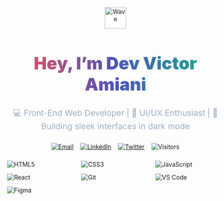 <div align="center">
  <img src="https://media.giphy.com/media/hvRJCLFzcasrR4ia7z/giphy.gif" width="50" alt="Wave">
  <h1 style="font-size: 2.5rem; font-weight: 900; background: linear-gradient(90deg, #ff4d4f, #4c51bf, #10b981); -webkit-background-clip: text; -webkit-text-fill-color: transparent;">
    Hey, I’m Dev Victor Amiani
  </h1>
  <p style="font-size: 1.2rem; color: #a0aec0; max-width: 600px; line-height: 1.6;">
    💻 Front-End Web Developer | 🎨 UI/UX Enthusiast | 🌙 Building sleek interfaces in dark mode
  </p>
</div>

<div align="center" style="margin: 1.5rem 0; display: flex; gap: 1rem; flex-wrap: wrap; justify-content: center;">
  <a href="mailto:victor.amiani.k@gmail.com" aria-label="Email Victor Amiani">
    <img src="https://img.shields.io/badge/Email-victor.amiani.k@gmail.com-red?style=flat-square&logo=gmail&logoColor=white&color=ff4d4f" alt="Email">
  </a>
  <a href="https://linkedin.com/in/yourprofile" aria-label="Victor Amiani's LinkedIn">
    <img src="https://img.shields.io/badge/LinkedIn-0077B5?style=flat-square&logo=linkedin&logoColor=white&color=0a66c2" alt="LinkedIn">
  </a>
  <a href="https://twitter.com/yourhandle" aria-label="Victor Amiani's Twitter">
    <img src="https://img.shields.io/badge/Twitter-1DA1F2?style=flat-square&logo=twitter&logoColor=white&color=1da1f2" alt="Twitter">
  </a>
  <img src="https://visitor-badge.glitch.me/badge?page_id=vkeyadylongest.vkeyadylongest&color=10b981&style=flat-square" alt="Visitors">
</div>



<div style="display: grid; grid-template-columns: repeat(auto-fit, minmax(120px, 1fr)); gap: 0.8rem; margin: 1.5rem 0;">
  <img src="https://img.shields.io/badge/HTML5-E34F26?style=flat-square&logo=html5&logoColor=white&color=2d3748" alt="HTML5">
  <img src="https://img.shields.io/badge/CSS3-1572B6?style=flat-square&logo=css3&logoColor=white&color=2d3748" alt="CSS3">
  <img src="https://img.shields.io/badge/JavaScript-F7DF1E?style=flat-square&logo=javascript&logoColor=white&color=2d3748" alt="JavaScript">
  <img src="https://img.shields.io/badge/React-20232A?style=flat-square&logo=react&logoColor=61DAFB&color=2d3748" alt="React">
  <img src="https://img.shields.io/badge/Git-F05032?style=flat-square&logo=git&logoColor=white&color=2d3748" alt="Git">
  <img src="https://img.shields.io/badge/VS_Code-007ACC?style=flat-square&logo=visual-studio-code&logoColor=white&color=2d3748" alt="VS Code">
  <img src="https://img.shields.io/badge/Figma-F24E1E?style=flat-square&logo=figma&logoColor=white&color=2d3748" alt="Figma">
</div>

